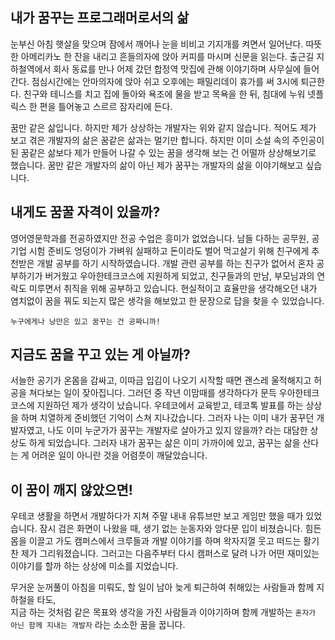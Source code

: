 ## 내가 꿈꾸는 프로그래머로서의 삶

눈부신 아침 햇살을 맞으며 잠에서 깨어나 눈을 비비고 기지개를 켜면서 일어난다. 
따뜻한 아메리카노 한 잔을 내리고 흔들의자에 앉아 커피를 마시며 신문을 읽는다. 
출근길 지하철역에서 회사 동료를 만나 어제 갔던 합정역 맛집에 관해 이야기하며 사무실에 들어간다.
점심시간에는 안마의자에 앉아 쉬고 오후에는 패밀리데이 휴가를 써 3시에 퇴근한다.
친구와 테니스를 치고 집에 돌아와 욕조에 물을 받고 목욕을 한 뒤, 침대에 누워 넷플릭스 한 편을 틀어놓고 스르르 잠자리에 든다.

꿈만 같은 삶입니다. 하지만 제가 상상하는 개발자는 위와 같지 않습니다. 적어도 제가 보고 겪은 개발자의 삶은 꿈같은 삶과는 멀기만 합니다.
하지만 이미 소설 속의 주인공이 된 꿈같은 삶보다 제가 만들어 나갈 수 있는 꿈을 생각해 보는 건 어떨까 상상해보기로 했습니다.
꿈만 같은 개발자의 삶이 아닌 제가 꿈꾸는 개발자의 삶을 이야기해보고 싶습니다. 

## 내게도 꿈꿀 자격이 있을까?

영어영문학과를 전공하였지만 전공 수업은 흥미가 없었습니다. 
남들 다하는 공무원, 공기업 시험 준비도 엉덩이가 가벼워 실패하고 돈이라도 벌어 먹고살기 위해 친구에게 추천받은 개발 공부를 하기 시작하였습니다.
개발 관련 공부를 하는 친구가 없어서 혼자 공부하기가 버거웠고 우아한테크코스에 지원하게 되었고, 친구들과의 만남, 부모님과의 연락도 미루면서 취직을 위해 공부하고 있습니다.
현실적이고 효율만을 생각해오던 내가 염치없이 꿈을 꿔도 되는지 많은 생각을 해보았고 한 문장으로 답을 찾을 수 있었습니다.

`누구에게나 낭만은 있고 꿈꾸는 건 공짜니까!`

## 지금도 꿈을 꾸고 있는 게 아닐까?

서늘한 공기가 온몸을 감싸고, 이따금 입김이 나오기 시작할 때면 괜스레 울적해지고 허공을 쳐다보는 일이 잦아집니다.
그러던 중 작년 이맘때를 생각하다가 문득 우아한테크코스에 지원하던 제가 생각이 났습니다.
우테코에서 교육받고, 테코톡 발표를 하는 상상을 하며 치열하게 준비했던 기억이 스쳐 지나갔습니다.
그러자 나는 이미 내가 꿈꾸던 개발자였고, 나도 이미 누군가가 꿈꾸는 개발자로 살아가고 있지 않을까? 라는 대담한 상상도 하게 되었습니다.
그러자 내가 꿈꾸는 삶은 이미 가까이에 있고, 꿈꾸는 삶을 산다는 게 어려운 일이 아니란 것을 어렴풋이 깨달았습니다.

## 이 꿈이 깨지 않았으면!

우테코 생활을 하면서 개발하다가 지쳐 주말 내내 유튜브만 보고 게임만 했을 때가 있었습니다. 
잠시 검은 화면이 나왔을 때, 생기 없는 눈동자와 앙다문 입이 비쳤습니다.
힘든 몸을 이끌고 가도 캠퍼스에서 크루들과 개발 이야기를 하며 왁자지껄 웃고 떠드는 활기찬 제가 그리워졌습니다.
그러고는 다음주부터 다시 캠퍼스로 달려 나가 어떤 재미있는 이야기를 할까 하는 상상에 미소를 지었습니다.

무거운 눈꺼풀이 아침을 미뤄도, 할 일이 남아 늦게 퇴근하여 취해있는 사람들과 함께 지하철을 타도,  
지금 하는 것처럼 같은 목표와 생각을 가진 사람들과 이야기하며 함께 개발하는 `혼자가 아닌 함께 지내는 개발자` 라는 소소한 꿈을 꿉니다. 
